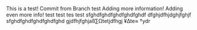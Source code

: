 This is a test! 
Commit from Branch test
Adding more information! 
Adding even more info! 
test
test tes test
sfghdfghdfghdfghdfghdf
dfghjdfhjdghjfghjf
sfghdfghdfghdfghdfghd
gjdfhjfghjaß∑Ωtetjdfhgj ¥∆te≈ †ydr
